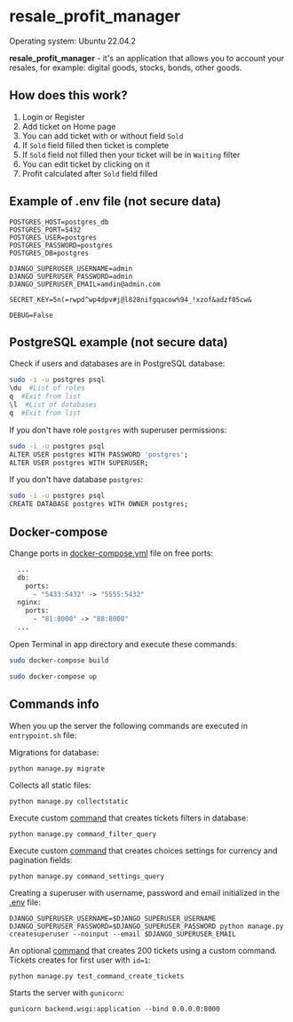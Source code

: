 # resale_profit_manager
Operating system: Ubuntu 22.04.2

**resale_profit_manager** - it's an application that allows you to account your resales, for example: digital goods, stocks, bonds, other goods.
## How does this work?
1. Login or Register
2. Add ticket on Home page
3. You can add ticket with or without field `Sold`
4. If `Sold` field filled then ticket is complete
5. If `Sold` field not filled then your ticket will be in `Waiting` filter
6. You can edit ticket by clicking on it
7. Profit calculated after `Sold` field filled
## Example of .env file (not secure data)
```env
POSTGRES_HOST=postgres_db
POSTGRES_PORT=5432
POSTGRES_USER=postgres
POSTGRES_PASSWORD=postgres
POSTGRES_DB=postgres

DJANGO_SUPERUSER_USERNAME=admin
DJANGO_SUPERUSER_PASSWORD=admin
DJANGO_SUPERUSER_EMAIL=amdin@admin.com

SECRET_KEY=5n(=rwpd^wp4dpv#j@l828nifgqacow%94_!xzof&adzf05cw&

DEBUG=False
```
## PostgreSQL example (not secure data)
Check if users and databases are in PostgreSQL database:
```bash
sudo -i -u postgres psql
\du  #List of roles
q  #Exit from list
\l  #List of databases
q  #Exit from list
```
If you don't have role `postgres` with superuser permissions:
```bash
sudo -i -u postgres psql
ALTER USER postgres WITH PASSWORD 'postgres';
ALTER USER postgres WITH SUPERUSER;
```
If you don't have database `postgres`:
```bash
sudo -i -u postgres psql
CREATE DATABASE postgres WITH OWNER postgres;
```
## Docker-compose
Change ports in [docker-compose.yml](https://github.com/Koljisae/resale_profit_manager/blob/main/docker-compose.yml) file on free ports:
```dockerfile
  ...
  db:
    ports:
      - "5433:5432" -> "5555:5432"
  nginx:
    ports:
      - "81:8000" -> "88:8000"
  ...
```
Open Terminal in app directory and execute these commands:
```bash
sudo docker-compose build
```
```bash
sudo docker-compose up
```
## Commands info
When you up the server the following commands are executed in `entrypoint.sh` file:

Migrations for database:

```python manage.py migrate```

Collects all static files:

```python manage.py collectstatic```

Execute custom [command](https://github.com/Koljisae/resale_profit_manager/blob/main/backend/accounting/management/commands/command_filter_query.py) that creates tickets filters in database:

```python manage.py command_filter_query```

Execute custom [command](https://github.com/Koljisae/resale_profit_manager/blob/main/backend/user/management/commands/command_settings_query.py) that creates choices settings for currency and pagination fields:

```python manage.py command_settings_query```

Creating a superuser with username, password and email initialized in the [.env](https://github.com/Koljisae/resale_profit_manager/blob/main/.env) file:
```
DJANGO_SUPERUSER_USERNAME=$DJANGO_SUPERUSER_USERNAME DJANGO_SUPERUSER_PASSWORD=$DJANGO_SUPERUSER_PASSWORD python manage.py createsuperuser --noinput --email $DJANGO_SUPERUSER_EMAIL
```

An optional [command](https://github.com/Koljisae/resale_profit_manager/blob/main/backend/user/management/commands/test_command_create_tickets.py) that creates 200 tickets using a custom command. Tickets creates for first user with `id=1`:

```python manage.py test_command_create_tickets```

Starts the server with `gunicorn`:

```gunicorn backend.wsgi:application --bind 0.0.0.0:8000```

